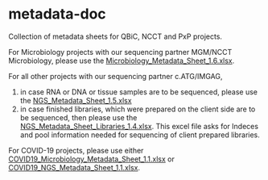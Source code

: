# metadata-doc
Collection of metadata sheets for QBiC, NCCT and PxP projects.

For Microbiology projects with our sequencing partner MGM/NCCT Microbiology, please use the [Microbiology_Metadata_Sheet_1.6.xlsx](https://github.com/qbicsoftware/metadata-doc/blob/update_metadata_sheet_April2022/Microbiology_Metadata_Sheet_1.6.xlsx).

For all other projects with our sequencing partner c.ATG/IMGAG, 
  1) in case RNA or DNA or tissue samples are to be sequenced, please use the [NGS_Metadata_Sheet_1.5.xlsx](https://github.com/qbicsoftware/metadata-doc/blob/update_metadata_sheet_April2022/NGS_Metadata_Sheet_1.5.xlsx) 
  2) in case finished libraries, which were prepared on the client side are to be sequenced, then please use the  [NGS_Metadata_Sheet_Libraries_1.4.xlsx](https://github.com/qbicsoftware/metadata-doc/blob/update_metadata_sheet_April2022/NGS_Metadata_Sheet_Libraries_1.4.xlsx). This excel file asks for Indeces and pool information needed for sequencing of client prepared libraries.

For COVID-19 projects, please use either [COVID19_Microbiology_Metadata_Sheet_1.1.xlsx](https://github.com/qbicsoftware/metadata-doc/blob/master/COVID19/COVID19_Microbiology_Metadata_Sheet_1.1.xlsx) or [COVID19_NGS_Metadata_Sheet_1.1.xlsx](https://github.com/qbicsoftware/metadata-doc/blob/master/COVID19/COVID19_NGS_Metadata_Sheet_1.1.xlsx).
